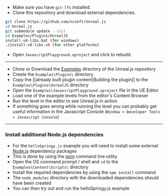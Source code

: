- Make sure you have `git-lfs` installed.
- Clone this repository and download external dependencies.
```sh
git clone https://github.com/ncsoft/Unreal.js
cd Unreal.js
git submodule update --init
cd Examples/Plugins/UnrealJS
install-v8-libs.bat (for windows)
./install-v8-libs.sh (for other platforms)
```
- Open `JavascriptPlayground.uproject` and click to rebuild.

***

- Clone or Download the [Examples](https://github.com/ncsoft/Unreal.js/tree/master/Examples) directory of the Unreal.js repository
- Create the `Examples\Plugins\` directory
- Copy the [[already built plugin content|Building the plugin]] to the `Examples\Plugins\UnrealJS` directory
- Open the `Examples\JavascriptPlayground.uproject` file in the UE Editor
- Load one of the example levels from the editor's Content Browser
- Run the level in the editor to see Unreal.js in action
- If something goes wrong while running the level you can probably get useful information in the Javascript Console (`Window > Developer Tools > Javascript Console`)


***


### Install additional Node.js dependencies
- For the `helloSpringy.js` example you will need to install some external [Node.js](https://nodejs.org/en/) dependency packages
- This is done by using the [npm](https://www.npmjs.com/) command line utility
- Open the OS command prompt / shell and `cd` to the `Examples\Content\Scripts\` directory
- Install the required dependencies by using the `npm install` command
- The `node_modules` directory with the downloaded dependencies should have been created
- You can then try out and run the helloSpringy.js example
